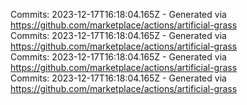 Commits: 2023-12-17T16:18:04.165Z - Generated via https://github.com/marketplace/actions/artificial-grass
<br>
Commits: 2023-12-17T16:18:04.165Z - Generated via https://github.com/marketplace/actions/artificial-grass
<br>
Commits: 2023-12-17T16:18:04.165Z - Generated via https://github.com/marketplace/actions/artificial-grass
<br>
Commits: 2023-12-17T16:18:04.165Z - Generated via https://github.com/marketplace/actions/artificial-grass
<br>

